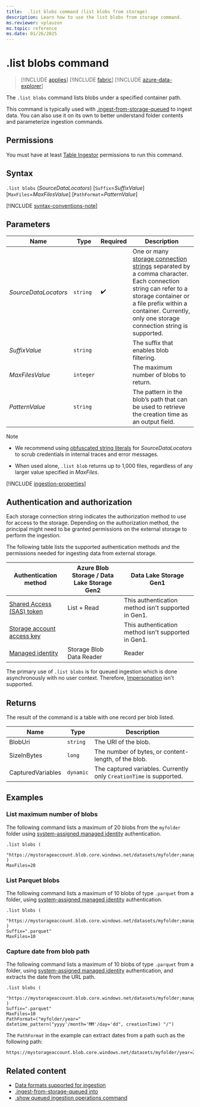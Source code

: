 ```yaml
---
title:  .list blobs command (list blobs from storage)
description: Learn how to use the list blobs from storage command.
ms.reviewer: vplauzon
ms.topic: reference
ms.date: 01/26/2025
---
```

# .list blobs command

> [!INCLUDE [applies](../../includes/applies-to-version/applies.md)] [!INCLUDE [fabric](../../includes/applies-to-version/fabric.md)] [!INCLUDE [azure-data-explorer](../../includes/applies-to-version/azure-data-explorer.md)]

The `.list blobs` command lists blobs under a specified container path.

This command is typically used with [.ingest-from-storage-queued](ingest-from-storage-queued.md) to ingest data. You can also use it on its own to better understand folder contents and parameterize ingestion commands.

## Permissions

You must have at least [Table Ingestor](../../access-control/role-based-access-control.md) permissions to run this command.

## Syntax

`.list blobs` (*SourceDataLocators*) [`Suffix`=*SuffixValue*] [`MaxFiles`=*MaxFilesValue*] [`PathFormat`=*PatternValue*]

[!INCLUDE [syntax-conventions-note](../../includes/syntax-conventions-note.md)]

## Parameters

|Name|Type|Required|Description|
|--|--|--|--|
|*SourceDataLocators*| `string` | :heavy_check_mark:|One or many [storage connection strings](../../api/connection-strings/storage-connection-strings.md) separated by a comma character. Each connection string can refer to a storage container or a file prefix within a container. Currently, only one storage connection string is supported. |
|*SuffixValue*| `string` | |The suffix that enables blob filtering.|
|*MaxFilesValue*| `integer` | | The maximum number of blobs to return. |
|*PatternValue*| `string` | | The pattern in the blob’s path that can be used to retrieve the creation time as an output field. |

> [!NOTE]
>
> * We recommend using [obfuscated string literals](../../query/scalar-data-types/string.md#obfuscated-string-literals) for *SourceDataLocators* to scrub credentials in internal traces and error messages.
>
> * When used alone, `.list blob` returns up to 1,000 files, regardless of any larger value specified in *MaxFiles*.

[!INCLUDE [ingestion-properties](../../includes/ingestion-properties.md)]

## Authentication and authorization

Each storage connection string indicates the authorization method to use for access to the storage. Depending on the authorization method, the principal might need to be granted permissions on the external storage to perform the ingestion.

The following table lists the supported authentication methods and the permissions needed for ingesting data from external storage.

|Authentication method|Azure Blob Storage / Data Lake Storage Gen2|Data Lake Storage Gen1|
|--|--|--|
|[Shared Access (SAS) token](../../api/connection-strings/storage-connection-strings.md#shared-access-sas-token)|List + Read|This authentication method isn't supported in Gen1.|
|[Storage account access key](../../api/connection-strings/storage-connection-strings.md#storage-account-access-key)||This authentication method isn't supported in Gen1.|
|[Managed identity](../../api/connection-strings/storage-connection-strings.md#managed-identity)|Storage Blob Data Reader|Reader|

The primary use of `.list blobs` is for queued ingestion which is done asynchronously with no user context. Therefore, [Impersonation](../../api/connection-strings/storage-connection-strings.md#impersonation) isn't supported.

## Returns

The result of the command is a table with one record per blob listed.

| Name | Type | Description |
|--|--|--|
| BlobUri | `string` | The URI of the blob. |
| SizeInBytes | `long` | The number of bytes, or content-length, of the blob. |
| CapturedVariables | `dynamic` | The captured variables. Currently only `CreationTime` is supported. |

## Examples

### List maximum number of blobs

The following command lists a maximum of 20 blobs from the `myfolder` folder using [system-assigned managed identity](../../api/connection-strings/storage-connection-strings.md#managed-identity) authentication.

```kusto
.list blobs (
    "https://mystorageaccount.blob.core.windows.net/datasets/myfolder;managed_identity=system"
)
MaxFiles=20
```

### List Parquet blobs

The following command lists a maximum of 10 blobs of type `.parquet` from a folder, using [system-assigned managed identity](../../api/connection-strings/storage-connection-strings.md#managed-identity) authentication.

```kusto
.list blobs (
    "https://mystorageaccount.blob.core.windows.net/datasets/myfolder;managed_identity=system"
)
Suffix=".parquet"
MaxFiles=10
```

### Capture date from blob path

The following command lists a maximum of 10 blobs of type `.parquet` from a folder, using [system-assigned managed identity](../../api/connection-strings/storage-connection-strings.md#managed-identity) authentication, and extracts the date from the URL path.

```kusto
.list blobs (
    "https://mystorageaccount.blob.core.windows.net/datasets/myfolder;managed_identity=system"
)
Suffix=".parquet"
MaxFiles=10
PathFormat=("myfolder/year=" datetime_pattern("yyyy'/month='MM'/day='dd", creationTime) "/")
```

The `PathFormat` in the example can extract dates from a path such as the following path:

```
https://mystorageaccount.blob.core.windows.net/datasets/myfolder/year=2024/month=03/day=16/myblob.parquet
```

## Related content

* [Data formats supported for ingestion](../../ingestion-supported-formats.md)
* [.ingest-from-storage-queued into](ingest-from-storage-queued.md)
* [.show queued ingestion operations command](show-queued-ingestion-operations.md)
